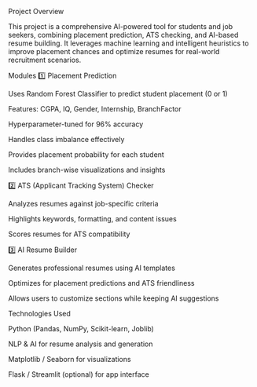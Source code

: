 Project Overview

This project is a comprehensive AI-powered tool for students and job seekers, combining placement prediction, ATS checking, and AI-based resume building. It leverages machine learning and intelligent heuristics to improve placement chances and optimize resumes for real-world recruitment scenarios.

Modules
1️⃣ Placement Prediction

Uses Random Forest Classifier to predict student placement (0 or 1)

Features: CGPA, IQ, Gender, Internship, BranchFactor

Hyperparameter-tuned for 96% accuracy

Handles class imbalance effectively

Provides placement probability for each student

Includes branch-wise visualizations and insights

2️⃣ ATS (Applicant Tracking System) Checker

Analyzes resumes against job-specific criteria

Highlights keywords, formatting, and content issues

Scores resumes for ATS compatibility

3️⃣ AI Resume Builder

Generates professional resumes using AI templates

Optimizes for placement predictions and ATS friendliness

Allows users to customize sections while keeping AI suggestions

Technologies Used

Python (Pandas, NumPy, Scikit-learn, Joblib)

NLP & AI for resume analysis and generation

Matplotlib / Seaborn for visualizations

Flask / Streamlit (optional) for app interface
